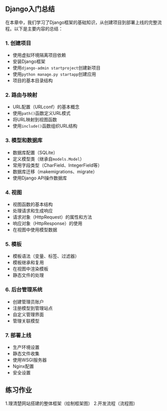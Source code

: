 ## Django入门总结

在本章中，我们学习了Django框架的基础知识，从创建项目到部署上线的完整流程。以下是主要内容的总结：

### 1. 创建项目

- 使用虚拟环境隔离项目依赖
- 安装Django框架
- 使用`django-admin startproject`创建新项目
- 使用`python manage.py startapp`创建应用
- 项目的基本目录结构

### 2. 路由与映射

- URL配置（URLconf）的基本概念
- 使用`path()`函数定义URL模式
- 将URL映射到视图函数
- 使用`include()`函数组织URL结构

### 3. 模型和数据库

- 数据库配置（SQLite）
- 定义模型类（继承自`models.Model`）
- 常用字段类型（CharField、IntegerField等）
- 数据库迁移（makemigrations、migrate）
- 使用Django API操作数据库

### 4. 视图

- 视图函数的基本结构
- 处理请求和生成响应
- 请求对象（HttpRequest）的属性和方法
- 响应对象（HttpResponse）的使用
- 在视图中使用模型数据

### 5. 模板

- 模板语法（变量、标签、过滤器）
- 模板继承和复用
- 在视图中渲染模板
- 静态文件的处理

### 6. 后台管理系统

- 创建管理员账户
- 注册模型到管理站点
- 自定义管理界面
- 管理关联模型

### 7. 部署上线

- 生产环境设置
- 静态文件收集
- 使用WSGI服务器
- Nginx配置
- 安全设置

## 练习作业

1.理清楚网站搭建的整体框架（绘制框架图）
2.开发流程（流程图）